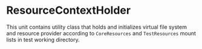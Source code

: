 # ResourceContextHolder

This unit contains utility class that holds and initializes virtual file system and resource provider
according to `CoreResources` and `TestResources` mount lists in test working directory.
